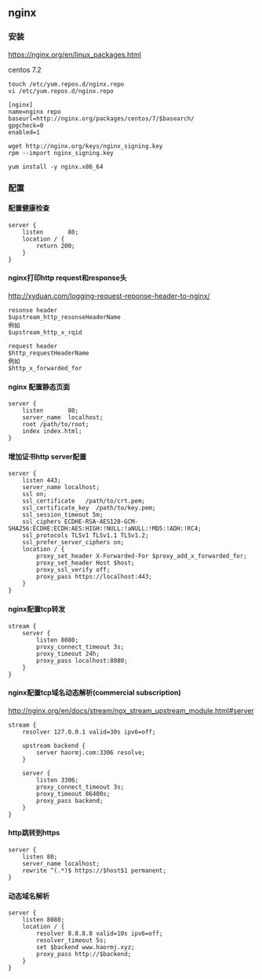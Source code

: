 ## nginx

### 安装

https://nginx.org/en/linux_packages.html

centos 7.2

```shell
touch /etc/yum.repos.d/nginx.repo
vi /etc/yum.repos.d/nginx.repo

[nginx]
name=nginx repo
baseurl=http://nginx.org/packages/centos/7/$basearch/
gpgcheck=0
enabled=1

wget http://nginx.org/keys/nginx_signing.key
rpm --import nginx_signing.key

yum install -y nginx.x86_64
```

### 配置

#### 配置健康检查

```
server {
    listen       80;
    location / {
        return 200;
    }
}
```

#### nginx打印http request和response头

http://xyduan.com/logging-request-reponse-header-to-nginx/

```
resonse header
$upstream_http_resonseHeaderName
例如
$upstream_http_x_rqid

request header
$http_requestHeaderName
例如
$http_x_forwarded_for
```

#### nginx 配置静态页面

```
server {
    listen       80;
    server_name  localhost;
    root /path/to/root;
    index index.html;
}
```

#### 增加证书http server配置

```
server {
    listen 443;
    server_name localhost;
    ssl on;
    ssl_certificate   /path/to/crt.pem;
    ssl_certificate_key  /path/to/key.pem;
    ssl_session_timeout 5m;
    ssl_ciphers ECDHE-RSA-AES128-GCM-SHA256:ECDHE:ECDH:AES:HIGH:!NULL:!aNULL:!MD5:!ADH:!RC4;
    ssl_protocols TLSv1 TLSv1.1 TLSv1.2;
    ssl_prefer_server_ciphers on;
    location / {
        proxy_set_header X-Forwarded-For $proxy_add_x_forwarded_for;
        proxy_set_header Host $host;
        proxy_ssl_verify off;
        proxy_pass https://localhost:443;
    }
}
```

#### nginx配置tcp转发

```
stream {
    server {
        listen 8080;
        proxy_connect_timeout 3s;
        proxy_timeout 24h;
        proxy_pass localhost:8080;
    }
}
```
#### nginx配置tcp域名动态解析(commercial subscription)

http://nginx.org/en/docs/stream/ngx_stream_upstream_module.html#server

```
stream {
    resolver 127.0.0.1 valid=30s ipv6=off;

    upstream backend {
        server haormj.com:3306 resolve;
    }

    server {
        listen 3306;
        proxy_connect_timeout 3s;
        proxy_timeout 86400s;
        proxy_pass backend;
    }
}
```

#### http跳转到https

```
server {
    listen 80;
    server_name localhost;
    rewrite ^(.*)$ https://$host$1 permanent;
}

```

#### 动态域名解析

```
server {
    listen 8080;
    location / {
        resolver 8.8.8.8 valid=10s ipv6=off;
        resolver_timeout 5s;
        set $backend www.haormj.xyz;
        proxy_pass http://$backend;
    }
}
```



